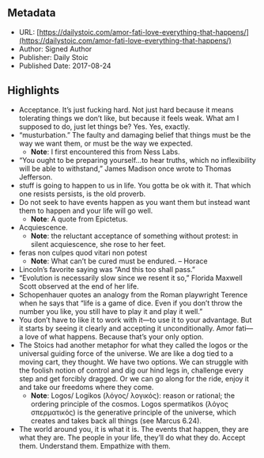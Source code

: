 ## Metadata
* URL: [https://dailystoic.com/amor-fati-love-everything-that-happens/](https://dailystoic.com/amor-fati-love-everything-that-happens/)
* Author: Signed Author
* Publisher: Daily Stoic
* Published Date: 2017-08-24


## Highlights
* Acceptance. It’s just fucking hard. Not just hard because it means tolerating things we don’t like, but because it feels weak. What am I supposed to do, just let things be? Yes. Yes, exactly.
* “musturbation.” The faulty and damaging belief that things must be the way we want them, or must be the way we expected.
  * **Note**: I first encountered this from Ness Labs.
* “You ought to be preparing yourself…to hear truths, which no inflexibility will be able to withstand,” James Madison once wrote to Thomas Jefferson.
* stuff is going to happen to us in life. You gotta be ok with it. That which one resists persists, is the old proverb.
* Do not seek to have events happen as you want them but instead want them to happen and your life will go well.
  * **Note**: A quote from Epictetus.
* Acquiescence.
  * **Note**: the reluctant acceptance of something without protest: in silent acquiescence, she rose to her feet.
* feras non culpes quod vitari non potest
  * **Note**: What can’t be cured must be endured. – Horace
* Lincoln’s favorite saying was “And this too shall pass.”
* “Evolution is necessarily slow since we resent it so,” Florida Maxwell Scott observed at the end of her life.
* Schopenhauer quotes an analogy from the Roman playwright Terence when he says that “life is a game of dice. Even if you don’t throw the number you like, you still have to play it and play it well.”
* You don’t have to like it to work with it—to use it to your advantage. But it starts by seeing it clearly and accepting it unconditionally. Amor fati— a love of what happens. Because that’s your only option.
* The Stoics had another metaphor for what they called the logos or the universal guiding force of the universe. We are like a dog tied to a moving cart, they thought. We have two options. We can struggle with the foolish notion of control and dig our hind legs in, challenge every step and get forcibly dragged. Or we can go along for the ride, enjoy it and take our freedoms where they come.
  * **Note**: Logos/ Logikos (λόγος/ λογικός): reason or rational; the ordering principle of the cosmos. Logos spermatikos (λόγος σπερματικός) is the generative principle of the universe, which creates and takes back all things (see Marcus 6.24).
* The world around you, it is what it is. The events that happen, they are what they are. The people in your life, they’ll do what they do. Accept them. Understand them. Empathize with them.
